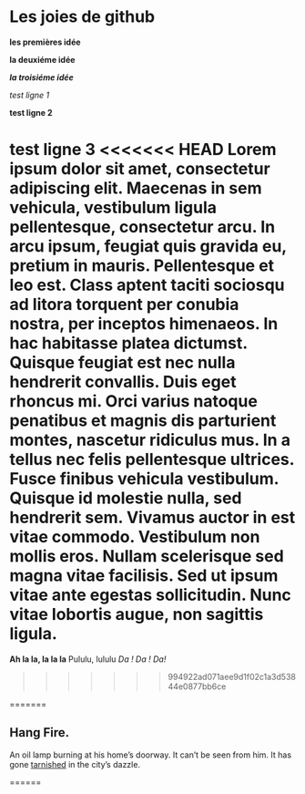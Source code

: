 # Les joies de github
 
 __les premières idée__
 
**la deuxiéme idée**

__*la troisiéme idée*__

_*test ligne 1*_

**test ligne 2**

__test ligne 3__
<<<<<<< HEAD
Lorem ipsum dolor sit amet, consectetur adipiscing elit. Maecenas in sem vehicula, vestibulum ligula pellentesque, consectetur arcu. In arcu ipsum, feugiat quis gravida eu, pretium in mauris. Pellentesque et leo est. Class aptent taciti sociosqu ad litora torquent per conubia nostra, per inceptos himenaeos. In hac habitasse platea dictumst. Quisque feugiat est nec nulla hendrerit convallis. Duis eget rhoncus mi. Orci varius natoque penatibus et magnis dis parturient montes, nascetur ridiculus mus. In a tellus nec felis pellentesque ultrices. Fusce finibus vehicula vestibulum. Quisque id molestie nulla, sed hendrerit sem. Vivamus auctor in est vitae commodo. Vestibulum non mollis eros. Nullam scelerisque sed magna vitae facilisis. Sed ut ipsum vitae ante egestas sollicitudin. Nunc vitae lobortis augue, non sagittis ligula.
=======

**Ah la la, la la la**
Pululu, lululu
*Da ! Da ! Da!*
>>>>>>> 994922ad071aee9d1f02c1a3d53844e0877bb6ce

=======

## Hang Fire.
An oil lamp burning at his home’s doorway.
It can’t be seen from him.
It has gone [tarnished](https://medium.com/3-lines-story/hang-fire-fe4868364805) in the city’s dazzle.

======
